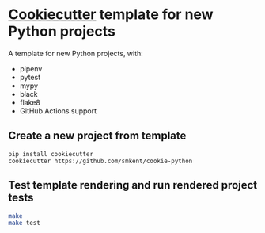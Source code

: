 # [Cookiecutter][cookiecutter] template for new Python projects

A template for new Python projects, with:

* pipenv
* pytest
* mypy
* black
* flake8
* GitHub Actions support

## Create a new project from template

```
pip install cookiecutter
cookiecutter https://github.com/smkent/cookie-python
```

## Test template rendering and run rendered project tests
```sh
make
make test
```

[cookiecutter]: https://github.com/cookiecutter/cookiecutter
